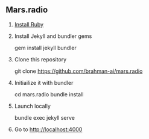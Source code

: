 ## Mars.radio

1) [Install Ruby](https://jekyllrb.com/docs/installation/)

2) Install Jekyll and bundler gems

    gem install jekyll bundler

3) Clone this repository

    git clone https://github.com/brahman-ai/mars.radio

4) Initiailize it with bundler

    cd mars.radio
    bundle install

5) Launch locally

    bundle exec jekyll serve

6) Go to [http://localhost:4000](http://localhost:4000)